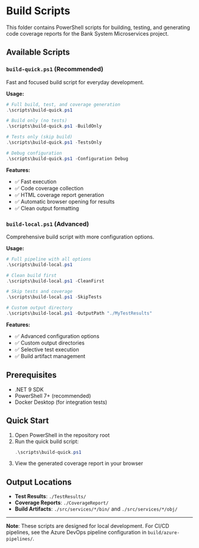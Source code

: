 # Build Scripts

This folder contains PowerShell scripts for building, testing, and generating code coverage reports for the Bank System Microservices project.

## Available Scripts

### `build-quick.ps1` (Recommended)

Fast and focused build script for everyday development.

**Usage:**

```powershell
# Full build, test, and coverage generation
.\scripts\build-quick.ps1

# Build only (no tests)
.\scripts\build-quick.ps1 -BuildOnly

# Tests only (skip build)
.\scripts\build-quick.ps1 -TestsOnly

# Debug configuration
.\scripts\build-quick.ps1 -Configuration Debug
```

**Features:**

- ✅ Fast execution
- ✅ Code coverage collection
- ✅ HTML coverage report generation
- ✅ Automatic browser opening for results
- ✅ Clean output formatting

### `build-local.ps1` (Advanced)

Comprehensive build script with more configuration options.

**Usage:**

```powershell
# Full pipeline with all options
.\scripts\build-local.ps1

# Clean build first
.\scripts\build-local.ps1 -CleanFirst

# Skip tests and coverage
.\scripts\build-local.ps1 -SkipTests

# Custom output directory
.\scripts\build-local.ps1 -OutputPath "./MyTestResults"
```

**Features:**

- ✅ Advanced configuration options
- ✅ Custom output directories
- ✅ Selective test execution
- ✅ Build artifact management

## Prerequisites

- .NET 9 SDK
- PowerShell 7+ (recommended)
- Docker Desktop (for integration tests)

## Quick Start

1. Open PowerShell in the repository root
2. Run the quick build script:
   ```powershell
   .\scripts\build-quick.ps1
   ```
3. View the generated coverage report in your browser

## Output Locations

- **Test Results**: `./TestResults/`
- **Coverage Reports**: `./CoverageReport/`
- **Build Artifacts**: `./src/services/*/bin/` and `./src/services/*/obj/`

---

**Note**: These scripts are designed for local development. For CI/CD pipelines, see the Azure DevOps pipeline configuration in `build/azure-pipelines/`.
